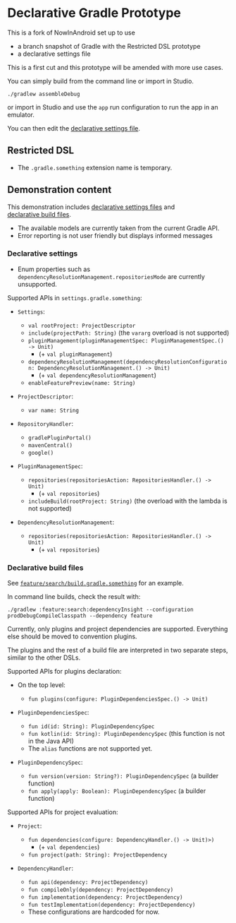 # Declarative Gradle Prototype

This is a fork of NowInAndroid set up to use

* a branch snapshot of Gradle with the Restricted DSL prototype
* a declarative settings file

This is a first cut and this prototype will be amended with more use cases.

You can simply build from the command line or import in Studio.

```shell
./gradlew assembleDebug
```

or import in Studio and use the `app` run configuration to run the app in an emulator.

You can then edit the [declarative settings file](./settings.gradle.something).

## Restricted DSL

* The `.gradle.something` extension name is temporary.

## Demonstration content

This demonstration includes [declarative settings files](#declarative-settings) and  
[declarative build files](#declarative-build-files).

* The available models are currently taken from the current Gradle API.
* Error reporting is not user friendly but displays informed messages

### Declarative settings

* Enum properties such as `dependencyResolutionManagement.repositoriesMode` are currently unsupported.

Supported APIs in `settings.gradle.something`:

* `Settings`:
    * `val rootProject: ProjectDescriptor`
    * `include(projectPath: String)` (the `vararg` overload is not supported)
    * `pluginManagement(pluginManagementSpec: PluginManagementSpec.() -> Unit)`
        * (+ `val pluginManagement`)
    * `dependencyResolutionManagement(dependencyResolutionConfiguration: DependencyResolutionManagement.() -> Unit)`
        * (+ `val dependencyResolutionManagement`)
    * `enableFeaturePreview(name: String)`

* `ProjectDescriptor`:
    * `var name: String`

* `RepositoryHandler`:
    * `gradlePluginPortal()`
    * `mavenCentral()`
    * `google()`

* `PluginManagementSpec`:
    * `repositories(repositoriesAction: RepositoriesHandler.() -> Unit)`
        * (+ `val repositories`)
    * `includeBuild(rootProject: String)` (the overload with the lambda is not supported)

* `DependencyResolutionManagement`:
    * `repositories(repositoriesAction: RepositoriesHandler.() -> Unit)`
        * (+ `val repositories`)

### Declarative build files

See [`feature/search/build.gradle.something`](feature/search/build.gradle.something) for an example.

In command line builds, check the result with:

```shell
./gradlew :feature:search:dependencyInsight --configuration prodDebugCompileClasspath --dependency feature
```

Currently, only plugins and project dependencies are supported. Everything else should
be moved to convention plugins.

The plugins and the rest of a build file are interpreted in two separate steps, similar to 
the other DSLs.

Supported APIs for plugins declaration:

* On the top level:
    * `fun plugins(configure: PluginDependenciesSpec.() -> Unit)`

* `PluginDependenciesSpec`:
    * `fun id(id: String): PluginDependencySpec`
    * `fun kotlin(id: String): PluginDependencySpec` (this function is not in the Java API)
    * The `alias` functions are not supported yet.

* `PluginDependencySpec`:
    * `fun version(version: String?): PluginDependencySpec` (a builder function)
    * `fun apply(apply: Boolean): PluginDependencySpec` (a builder function)

Supported APIs for project evaluation:

* `Project`:
    * `fun dependencies(configure: DependencyHandler.() -> Unit)>)`
        * (+ `val dependencies`)
    * `fun project(path: String): ProjectDependency`

* `DependencyHandler`:
    * `fun api(dependency: ProjectDependency)`
    * `fun compileOnly(dependency: ProjectDependency)`
    * `fun implementation(dependency: ProjectDependency)`
    * `fun testImplementation(dependency: ProjectDependency)`
    * These configurations are hardcoded for now.